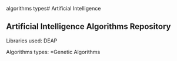 algorithms types# Artificial Intelligence
## Artificial Intelligence Algorithms Repository

Libraries used: DEAP

Algorithms types:
*Genetic Algorithms
